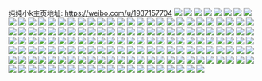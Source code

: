 纯纯小k主页地址: https://weibo.com/u/1937157704 
![](https://wx4.sinaimg.cn/mw2000/7376ae48ly1h9esi06gemj21mt26ehdt.jpg) 
![](https://wx4.sinaimg.cn/mw2000/7376ae48ly1h9esi2vcl1j21o0280hdt.jpg) 
![](https://wx4.sinaimg.cn/mw2000/7376ae48ly1h9esi5idldj21o0280hdt.jpg) 
![](https://wx4.sinaimg.cn/mw2000/7376ae48gy1h8vt7dx94jj216o1kwhac.jpg) 
![](https://wx4.sinaimg.cn/mw2000/7376ae48gy1h862dr0faqj21o0280qv5.jpg) 
![](https://wx4.sinaimg.cn/mw2000/7376ae48gy1h8625t8m2kj22c0340x6r.jpg) 
![](https://wx4.sinaimg.cn/mw2000/7376ae48gy1h86250mdm5j21kv23tb29.jpg) 
![](https://wx4.sinaimg.cn/mw2000/7376ae48gy1h7oempn17zj21o0280b29.jpg) 
![](https://wx4.sinaimg.cn/mw2000/7376ae48gy1h7oe9cd964j22c03401kz.jpg) 
![](https://wx4.sinaimg.cn/mw2000/7376ae48gy1h7oe95uk20j21o0280b29.jpg) 
![](https://wx4.sinaimg.cn/mw2000/7376ae48gy1h7oe8w8xi8j20zj1betlp.jpg) 
![](https://wx4.sinaimg.cn/mw2000/7376ae48gy1h7oems8terj21o02807wh.jpg) 
![](https://wx4.sinaimg.cn/mw2000/7376ae48gy1h7oewewj04j21o0280kjl.jpg) 
![](https://wx4.sinaimg.cn/mw2000/7376ae48gy1h7oe930hc0j21o0280kjl.jpg) 
![](https://wx4.sinaimg.cn/mw2000/7376ae48gy1h772b1gghfj22av33zkjp.jpg) 
![](https://wx4.sinaimg.cn/mw2000/7376ae48gy1h7723noz7wj21o0280b29.jpg) 
![](https://wx4.sinaimg.cn/mw2000/7376ae48gy1h7722xc5roj21o02807wh.jpg) 
![](https://wx4.sinaimg.cn/mw2000/7376ae48gy1h6olcsnmxcj21o0280hdt.jpg) 
![](https://wx4.sinaimg.cn/mw2000/7376ae48gy1h6olcvh8r8j21o0280e81.jpg) 
![](https://wx4.sinaimg.cn/mw2000/7376ae48gy1h6aw3660bxj21o0280b29.jpg) 
![](https://wx4.sinaimg.cn/mw2000/7376ae48gy1h6aw391hrwj21kp23l7wh.jpg) 
![](https://wx4.sinaimg.cn/mw2000/7376ae48gy1h6aw3bu0shj21o0280hdt.jpg) 
![](https://wx4.sinaimg.cn/mw2000/7376ae48gy1h6aw3e55tlj21o0280e81.jpg) 
![](https://wx4.sinaimg.cn/mw2000/7376ae48gy1h60qgh8qmhj21o0280b29.jpg) 
![](https://wx4.sinaimg.cn/mw2000/7376ae48gy1h60qgjl9noj20vr0hngqe.jpg) 
![](https://wx4.sinaimg.cn/mw2000/7376ae48gy1h60qgio36sj21o02804qp.jpg) 
![](https://wx4.sinaimg.cn/mw2000/7376ae48gy1h5kl9jroigj20tu13uk28.jpg) 
![](https://wx4.sinaimg.cn/mw2000/7376ae48gy1h5j8gvdgx8j22c0340kjl.jpg) 
![](https://wx4.sinaimg.cn/mw2000/7376ae48gy1h5j89xc906j20tw13w481.jpg) 
![](https://wx4.sinaimg.cn/mw2000/7376ae48gy1h5dq6ksdl7j21o0280kjl.jpg) 
![](https://wx4.sinaimg.cn/mw2000/7376ae48gy1h5dq6nzoqqj21o0280qv5.jpg) 
![](https://wx4.sinaimg.cn/mw2000/7376ae48gy1h5dq6remm3j21o0280qv5.jpg) 
![](https://wx4.sinaimg.cn/mw2000/7376ae48gy1h5bknscrmxj20jx0rgq7d.jpg) 
![](https://wx4.sinaimg.cn/mw2000/7376ae48gy1h5bkw2q7qej20wi1yc7vt.jpg) 
![](https://wx4.sinaimg.cn/mw2000/7376ae48gy1h5bkv6xl31j20wi1yc1kx.jpg) 
![](https://wx4.sinaimg.cn/mw2000/7376ae48gy1h5bkvesk4nj20wi1yc7wh.jpg) 
![](https://wx4.sinaimg.cn/mw2000/7376ae48gy1h57koi4y4bj23402c0b2a.jpg) 
![](https://wx4.sinaimg.cn/mw2000/7376ae48gy1h57knaqxw3j20wi16p0y6.jpg) 
![](https://wx4.sinaimg.cn/mw2000/7376ae48gy1h4zwgfvnf6j21o0280b29.jpg) 
![](https://wx4.sinaimg.cn/mw2000/7376ae48gy1h4zwgcyaekj22c0340kjm.jpg) 
![](https://wx4.sinaimg.cn/mw2000/7376ae48gy1h4zwhk8xq6j213u0tudpu.jpg) 
![](https://wx4.sinaimg.cn/mw2000/7376ae48gy1h4y79448cqj21o0280hdt.jpg) 
![](https://wx4.sinaimg.cn/mw2000/7376ae48gy1h4y7919knej21o0280hdt.jpg) 
![](https://wx4.sinaimg.cn/mw2000/7376ae48ly1h4aag0kpdrj21o026xqv5.jpg) 
![](https://wx4.sinaimg.cn/mw2000/7376ae48ly1h4aaj5yto7j21ep0sj7fj.jpg) 
![](https://wx4.sinaimg.cn/mw2000/7376ae48gy1gy5k2ct2h1j21o0280b29.jpg) 
![](https://wx4.sinaimg.cn/mw2000/7376ae48gy1gy5k2kq03ej21k62807wh.jpg) 
![](https://wx4.sinaimg.cn/mw2000/7376ae48gy1gy5k2gbtqgj21ng25nkjl.jpg) 
![](https://wx4.sinaimg.cn/mw2000/7376ae48gy1gy5k2ijyxzj21hi2201kx.jpg) 
![](https://wx4.sinaimg.cn/mw2000/7376ae48gy1gy4hpndzkgj21o0280hdt.jpg) 
![](https://wx4.sinaimg.cn/mw2000/7376ae48gy1gy4hqzsprrj224e2tuqv6.jpg) 
![](https://wx4.sinaimg.cn/mw2000/7376ae48gy1gy4hpswcfvj21o0280qv5.jpg) 
![](https://wx4.sinaimg.cn/mw2000/7376ae48gy1gy4hw79jjjj22rp1x9x6p.jpg) 
![](https://wx4.sinaimg.cn/mw2000/7376ae48gy1gy4hpykb84j227h265kjl.jpg) 
![](https://wx4.sinaimg.cn/mw2000/7376ae48gy1gy4hpurs6kj21o0280b2a.jpg) 
![](https://wx4.sinaimg.cn/mw2000/7376ae48gy1gy4hpqqy2jj24g06o0b2l.jpg) 
![](https://wx4.sinaimg.cn/mw2000/7376ae48gy1gxwf4n58z6j21o0280hd5.jpg) 
![](https://wx4.sinaimg.cn/mw2000/7376ae48gy1gxwf4jvfhzj21jg21yqv5.jpg) 
![](https://wx4.sinaimg.cn/mw2000/7376ae48gy1gx5pnrj635j22c0340e81.jpg) 
![](https://wx4.sinaimg.cn/mw2000/7376ae48gy1gx5pntipl7j20tu13uwmj.jpg) 
![](https://wx4.sinaimg.cn/mw2000/7376ae48gy1gwifunbbtlj20wi16swr9.jpg) 
![](https://wx4.sinaimg.cn/mw2000/7376ae48gy1gwifuogzggj20wi16w7i1.jpg) 
![](https://wx4.sinaimg.cn/mw2000/7376ae48gy1gwifup60waj20wi173n99.jpg) 
![](https://wx4.sinaimg.cn/mw2000/7376ae48gy1gwifupucxkj20wi174neo.jpg) 
![](https://wx4.sinaimg.cn/mw2000/7376ae48gy1gw704duaqsj23402c01kz.jpg) 
![](https://wx4.sinaimg.cn/mw2000/7376ae48gy1gw704baxjmj21o0280kjl.jpg) 
![](https://wx4.sinaimg.cn/mw2000/7376ae48gy1gw70domwbij21o0280e81.jpg) 
![](https://wx4.sinaimg.cn/mw2000/7376ae48gy1gw7049x0d6j21hc0u07gy.jpg) 
![](https://wx4.sinaimg.cn/mw2000/002767d6gy1gv2hmofcvxj60tr13vdkp02.jpg) 
![](https://wx4.sinaimg.cn/mw2000/002767d6gy1guxjjd171nj61o0280x6p02.jpg) 
![](https://wx4.sinaimg.cn/mw2000/002767d6gy1gue3nvydhej62c0340e8202.jpg) 
![](https://wx4.sinaimg.cn/mw2000/002767d6gy1gue3nydqx0j62c03404qq02.jpg) 
![](https://wx4.sinaimg.cn/mw2000/002767d6gy1gue3o9o31qj62c0340hdu02.jpg) 
![](https://wx4.sinaimg.cn/mw2000/002767d6gy1gue3pubm7rj63402c0npe02.jpg) 
![](https://wx4.sinaimg.cn/mw2000/002767d6ly1gu3t9wzb4cj60vc15s13102.jpg) 
![](https://wx4.sinaimg.cn/mw2000/7376ae48ly1gu3t9xht9kj20vc15swo3.jpg) 
![](https://wx4.sinaimg.cn/mw2000/002767d6ly1gu3t9yclunj61o0280hdt02.jpg) 
![](https://wx4.sinaimg.cn/mw2000/7376ae48ly1gtnoljg70yj21o0280qv5.jpg) 
![](https://wx4.sinaimg.cn/mw2000/7376ae48ly1gt9s44u5hhj22801o0hdt.jpg) 
![](https://wx4.sinaimg.cn/mw2000/7376ae48ly1gt9s4cuprtj23402c0kjm.jpg) 
![](https://wx4.sinaimg.cn/mw2000/7376ae48ly1gt9s41n0tej22801o01kx.jpg) 
![](https://wx4.sinaimg.cn/mw2000/7376ae48ly1gt9s431lspj22801o04qp.jpg) 
![](https://wx4.sinaimg.cn/mw2000/002767d6ly1gt9s46ercgj633y25xe8102.jpg) 
![](https://wx4.sinaimg.cn/mw2000/7376ae48ly1gt9s40g5iqj22801o0b29.jpg) 
![](https://wx4.sinaimg.cn/mw2000/7376ae48ly1gt82dgm3goj22c02c0x6p.jpg) 
![](https://wx4.sinaimg.cn/mw2000/7376ae48ly1gt82d5ozfhj22801o0kjl.jpg) 
![](https://wx4.sinaimg.cn/mw2000/7376ae48ly1gt82dad93sj22yb27qkjm.jpg) 
![](https://wx4.sinaimg.cn/mw2000/7376ae48ly1gt82ddpc39j23402c0u0z.jpg) 
![](https://wx4.sinaimg.cn/mw2000/7376ae48ly1gt82d812fzj22801o0qv5.jpg) 
![](https://wx4.sinaimg.cn/mw2000/7376ae48ly1gt82dkrsc9j23402c07wk.jpg) 
![](https://wx4.sinaimg.cn/mw2000/7376ae48ly1gt2x6rp1l0j21o0280kjl.jpg) 
![](https://wx4.sinaimg.cn/mw2000/7376ae48ly1gt2x6pd5cvj224e2vwx6p.jpg) 
![](https://wx4.sinaimg.cn/mw2000/7376ae48ly1gt2x6nnk7nj23402c01kx.jpg) 
![](https://wx4.sinaimg.cn/mw2000/002767d6ly1gt2x6twqrtj61o0280hdt02.jpg) 
![](https://wx4.sinaimg.cn/mw2000/7376ae48ly1gt1kgdo9kxj21i2203e81.jpg) 
![](https://wx4.sinaimg.cn/mw2000/7376ae48gy1gsbuxi776sj21o0280qv5.jpg) 
![](https://wx4.sinaimg.cn/mw2000/7376ae48gy1gsbuxgs9bmj21sg2ds7wh.jpg) 
![](https://wx4.sinaimg.cn/mw2000/7376ae48gy1gqh6z7xm6mj22c02c0b29.jpg) 
![](https://wx4.sinaimg.cn/mw2000/7376ae48gy1gqh6z0oaojj21o0280x6p.jpg) 
![](https://wx4.sinaimg.cn/mw2000/7376ae48gy1gqh6zdncf6j21o0280npd.jpg) 
![](https://wx4.sinaimg.cn/mw2000/7376ae48gy1gqh6z61lenj23lf2p0e86.jpg) 
![](https://wx4.sinaimg.cn/mw2000/7376ae48gy1gqh6z9zt0aj22c02c0u0x.jpg) 
![](https://wx4.sinaimg.cn/mw2000/7376ae48gy1gqh6zf0h8lj21oq28z7wh.jpg) 
![](https://wx4.sinaimg.cn/mw2000/7376ae48gy1gqh6zbc2joj20yc19t7ia.jpg) 
![](https://wx4.sinaimg.cn/mw2000/7376ae48gy1gqh6zgdufrj22c02c0qv5.jpg) 
![](https://wx4.sinaimg.cn/mw2000/7376ae48gy1gqaz7fo3ycj21o0280npd.jpg) 
![](https://wx4.sinaimg.cn/mw2000/7376ae48gy1gps9q5t25uj21e51e5h3c.jpg) 
![](https://wx4.sinaimg.cn/mw2000/7376ae48gy1gps9q9h9zxj21o01o0b29.jpg) 
![](https://wx4.sinaimg.cn/mw2000/7376ae48gy1gpied9g873j21o0280aty.jpg) 
![](https://wx4.sinaimg.cn/mw2000/7376ae48gy1gpied7zf10j21o0280e81.jpg) 
![](https://wx4.sinaimg.cn/mw2000/7376ae48ly1gp5gj426r3j21o0280e81.jpg) 
![](https://wx4.sinaimg.cn/mw2000/7376ae48ly1gp43h38oelj21k022onpd.jpg) 
![](https://wx4.sinaimg.cn/mw2000/7376ae48ly1gp43h1nlt8j21ll24snpd.jpg) 
![](https://wx4.sinaimg.cn/mw2000/7376ae48ly1gp43h54jcbj21o0280qv5.jpg) 
![](https://wx4.sinaimg.cn/mw2000/7376ae48ly1gp43h7tetbj21lm24tkjl.jpg) 
![](https://wx4.sinaimg.cn/mw2000/7376ae48ly1go595o0m1pj21o02807wi.jpg) 
![](https://wx4.sinaimg.cn/mw2000/7376ae48ly1go595mk7o6j21o02807wi.jpg) 
![](https://wx4.sinaimg.cn/mw2000/7376ae48ly1gne3evgfn0j21o02804qq.jpg) 
![](https://wx4.sinaimg.cn/mw2000/7376ae48ly1gne3exm8ytj22c0340e83.jpg) 
![](https://wx4.sinaimg.cn/mw2000/7376ae48ly1gmta5x2yuqj21o0280u0x.jpg) 
![](https://wx4.sinaimg.cn/mw2000/7376ae48ly1gmta5yducqj21lj249npd.jpg) 
![](https://wx4.sinaimg.cn/mw2000/7376ae48ly1gmta5zny0dj21o0280kjl.jpg) 
![](https://wx4.sinaimg.cn/mw2000/7376ae48ly1gmta5vrq2zj21o0280qv5.jpg) 
![](https://wx4.sinaimg.cn/mw2000/7376ae48gy1gjj265hyi2j22801o0npd.jpg) 
![](https://wx4.sinaimg.cn/mw2000/7376ae48gy1gjj26dml5sj22et1owb29.jpg) 
![](https://wx4.sinaimg.cn/mw2000/7376ae48gy1gjj26b0q9qj22801o0b29.jpg) 
![](https://wx4.sinaimg.cn/mw2000/7376ae48gy1gjj26a4sqzj23402c0x6q.jpg) 
![](https://wx4.sinaimg.cn/mw2000/7376ae48gy1gjj268fa8rj21rl1bqx30.jpg) 
![](https://wx4.sinaimg.cn/mw2000/7376ae48gy1gjj26f6j3qj23402c07wi.jpg) 
![](https://wx4.sinaimg.cn/mw2000/7376ae48gy1gjj26cdp60j22801o0npd.jpg) 
![](https://wx4.sinaimg.cn/mw2000/7376ae48gy1gjj2677of8j22801o0e81.jpg) 
![](https://wx4.sinaimg.cn/mw2000/7376ae48gy1gjj263s5xpj22801o0npd.jpg) 
![](https://wx4.sinaimg.cn/mw2000/7376ae48gy1gjdn0co8lfj21o0280kjl.jpg) 
![](https://wx4.sinaimg.cn/mw2000/7376ae48gy1gjdn0h2kugj23402c0u0x.jpg) 
![](https://wx4.sinaimg.cn/mw2000/7376ae48gy1gjdn0fs3lwj22801o0u0x.jpg) 
![](https://wx4.sinaimg.cn/mw2000/7376ae48gy1gjdn0if5epj22zs23k4qq.jpg) 
![](https://wx4.sinaimg.cn/mw2000/7376ae48gy1gjdn0a87w0j21o02801kx.jpg) 
![](https://wx4.sinaimg.cn/mw2000/7376ae48gy1gjdn0ecxagj22801o07wi.jpg) 
![](https://wx4.sinaimg.cn/mw2000/7376ae48gy1gj2v6via6dj22c0340b29.jpg) 
![](https://wx4.sinaimg.cn/mw2000/7376ae48gy1gj2v8hu386j23402c04qq.jpg) 
![](https://wx4.sinaimg.cn/mw2000/7376ae48gy1gj2v7b28lmj22801o0hdt.jpg) 
![](https://wx4.sinaimg.cn/mw2000/7376ae48gy1gj2v7dbwq5j21wo1fi1kx.jpg) 
![](https://wx4.sinaimg.cn/mw2000/7376ae48gy1gj119f3r38j22801o01kx.jpg) 
![](https://wx4.sinaimg.cn/mw2000/7376ae48gy1gj119g28fgj22801o04qp.jpg) 
![](https://wx4.sinaimg.cn/mw2000/7376ae48gy1gj119ct3v0j22801o0u0x.jpg) 
![](https://wx4.sinaimg.cn/mw2000/7376ae48gy1gj119ef5kyj21ly259b29.jpg) 
![](https://wx4.sinaimg.cn/mw2000/7376ae48gy1giyeo6vsl6j20u00u014j.jpg) 
![](https://wx4.sinaimg.cn/mw2000/7376ae48gy1giyeo7aqdoj20u0140dnh.jpg) 
![](https://wx4.sinaimg.cn/mw2000/7376ae48gy1gixealxpjrj22801o0b29.jpg) 
![](https://wx4.sinaimg.cn/mw2000/7376ae48gy1gixearqfd3j23402c0qv9.jpg) 
![](https://wx4.sinaimg.cn/mw2000/7376ae48gy1gixean9c7fj22801o0e81.jpg) 
![](https://wx4.sinaimg.cn/mw2000/7376ae48gy1gixeaowrswj23402c0npf.jpg) 
![](https://wx4.sinaimg.cn/mw2000/7376ae48gy1gith804j13j21o0280kjm.jpg) 

